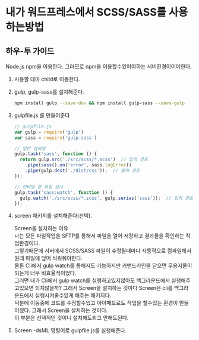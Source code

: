 내가 워드프레스에서 SCSS/SASS를 사용하는방법
===========================================
하우-투 가이드
-------------

Node.js npm을 이용한다. 그러므로 npm을 이용할수있어야하는 서버환경이어야한다.

1. 사용할 테마 child로 이동한다.
2. gulp, gulp-sass를 설치해준다.

    ```bash
    npm install gulp --save-dev && npm install gulp-sass --save-gulp
    ```

3. gulpfile.js 를 만들어준다

    ```javascript
    // gulpfile.js
    var gulp = require('gulp')
    var sass = require('gulp-sass')

    // 일반 컴파일
    gulp.task('sass', function () {
      return gulp.src('./src/scss/*.scss')  // 입력 경로
        .pipe(sass().on('error', sass.logError))
        .pipe(gulp.dest('./dist/css'));  // 출력 경로
    });

    // 런타임 중 파일 감시
    gulp.task('sass:watch', function () {
      gulp.watch('./src/scss/*.scss', gulp.series('sass'));  // 입력 경로와 파일 변경 감지 시 실행할 Actions(Task Name)
    });
    ```

4. screen 패키지를 설치해준다(선택).  

    Screen을 설치하는 이유  
    나는 모든 파일작업을 SFTP를 통해서 파일을 열어 저장하고 결과물을 확인하는 작업환경이다.  
    그렇기때문에 서버에서 SCSS/SASS 파일이 수정될때마다 자동적으로 컴파일해서 원래 파일에 덮어 씌워줘야한다.  
    물론 Cli에서 gulp watch를 통해서도 가능하지만 커맨드라인을 닫으면 무용지물이되는게 너무 비효율적이었다.  
    그러면 내가 Cli에서 gulp watch를 실행하고있지않아도 백그라운드에서 실행해주고있으면 되지않을까? 그래서 Screen을 설치하는 것이다 Screen은 cli를 백그라운드에서 실행시켜줄수있게 해주는 패키지다.  
    덕분에 이동중에 코드를 수정할수있고 아이패드로도 작업을 할수있는 환경이 만들어졌다. 그래서 Screen을 설치하는 것이다.  
    이 부분은 선택적인 것이니 설치해도되고 안해도된다.

5. Screen -dsML 명령어로 gulpfile.js를 실행해준다.
